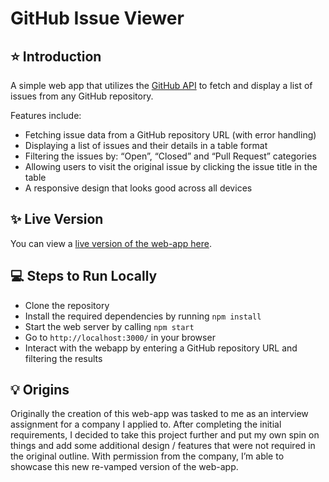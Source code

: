 # GitHub Issue Viewer

## :star: Introduction 
A simple web app that utilizes the [GitHub API](https://docs.github.com/en/free-pro-team@latest/rest) to fetch and display a list of issues from any GitHub repository.

Features include:
- Fetching issue data from a GitHub repository URL (with error handling)
- Displaying a list of issues and their details in a table format
- Filtering the issues by: “Open”, “Closed” and “Pull Request” categories
- Allowing users to visit the original issue by clicking the issue title in the table
- A responsive design that looks good across all devices

## :sparkles: Live Version
You can view a [live version of the web-app here](https://scheng20.github.io/github-issues-viewer/). 

## :computer: Steps to Run Locally
- Clone the repository
- Install the required dependencies by running `npm install`
- Start the web server by calling `npm start`
- Go to `http://localhost:3000/` in your browser
- Interact with the webapp by entering a GitHub repository URL and filtering the results

## :bulb: Origins
Originally the creation of this web-app was tasked to me as an interview assignment for a company I applied to. After completing the initial requirements, I decided to take this project further and put my own spin on things and add some additional design / features that were not required in the original outline. With permission from the company, I’m able to showcase this new re-vamped version of the web-app.
